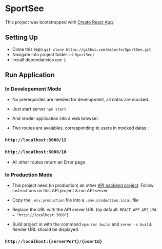 # SportSee

This project was bootstrapped with [Create React App](https://github.com/facebook/create-react-app).

## Setting Up

- Clone this repo `git clone https://github.com/milonte/SportSee.git`
- Navigate into project folder `cd SportSee/`
- Install dependancies `npm i`

## Run Application

### In Developement Mode

- No prerequisites are needed for development, all datas are mocked. 
- Just start server `npm start`

- And render application into a web browser.
- Two routes are avaiables, corresponding to users in mocked datas :
### `http://localhost:3000/12`
### `http://localhost:3000/18`
- All other routes return an Error page


### In Production Mode

- This project need (in production) an other [API backend project](https://github.com/OpenClassrooms-Student-Center/P9-front-end-dashboard). Follow instructions on this API project & run API server

- Copy the `.env.production` file into a `.env.production.local` file
- Replace the URL with the API server URL (by default: `REACT_APP_API_URL = "http://localhost:3000"`)

- Build project in with the command `npm run build` and `serve -s build`. Render URL should be displayed.
### `http://localhost:{serverPort}/{userId}`
